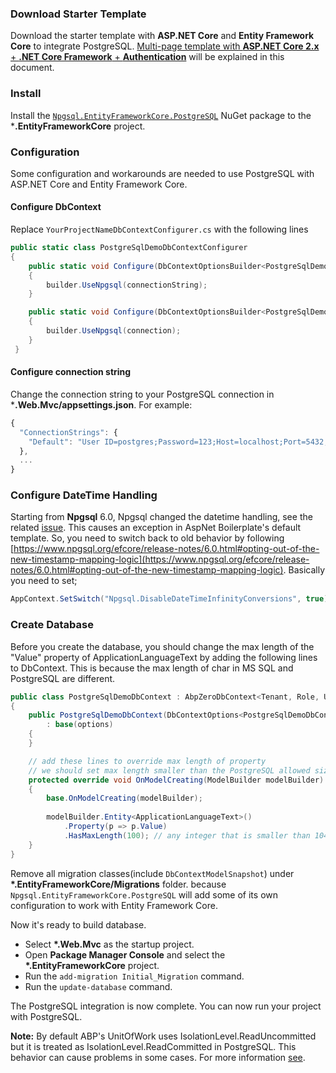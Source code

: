 ### Download Starter Template

Download the starter template with **ASP.NET Core** and **Entity Framework Core** to integrate PostgreSQL. 
[Multi-page template with **ASP.NET Core 2.x** + **.NET Core Framework** + **Authentication**](https://aspnetboilerplate.com/Templates) 
will be explained in this document.

### Install

Install the [`Npgsql.EntityFrameworkCore.PostgreSQL`](https://www.nuget.org/packages/Npgsql.EntityFrameworkCore.PostgreSQL/) NuGet package to the ***.EntityFrameworkCore** project.

### Configuration

Some configuration and workarounds are needed to use PostgreSQL with ASP.NET Core and Entity Framework Core. 

#### Configure DbContext 

Replace `YourProjectNameDbContextConfigurer.cs` with the following lines

```c#
public static class PostgreSqlDemoDbContextConfigurer
{
    public static void Configure(DbContextOptionsBuilder<PostgreSqlDemoDbContext> builder, string connectionString)
    {
        builder.UseNpgsql(connectionString);
    }

    public static void Configure(DbContextOptionsBuilder<PostgreSqlDemoDbContext> builder, DbConnection connection)
    {
        builder.UseNpgsql(connection);
    }
 }
```

#### Configure connection string 

Change the connection string to your PostgreSQL connection in ***.Web.Mvc/appsettings.json**. For example:

```js
{
  "ConnectionStrings": {
    "Default": "User ID=postgres;Password=123;Host=localhost;Port=5432;Database=PostgreSqlDemoDb;Pooling=true;"
  },
  ...
}
```

### Configure DateTime Handling

Starting from **Npgsql** 6.0, Npgsql changed the datetime handling, see the related [issue](https://github.com/npgsql/efcore.pg/issues/2000). This causes an exception in AspNet Boilerplate's default template. So, you need to switch back to old behavior by following [https://www.npgsql.org/efcore/release-notes/6.0.html#opting-out-of-the-new-timestamp-mapping-logic](https://www.npgsql.org/efcore/release-notes/6.0.html#opting-out-of-the-new-timestamp-mapping-logic). Basically you need to set;

````c#
AppContext.SetSwitch("Npgsql.DisableDateTimeInfinityConversions", true);
````

### Create Database

Before you create the database, you should change the max length of the "Value" property of ApplicationLanguageText by adding the following lines to DbContext.
This is because the max length of char in MS SQL and PostgreSQL are different.

```c#
public class PostgreSqlDemoDbContext : AbpZeroDbContext<Tenant, Role, User, PostgreSqlDemoDbContext>
{
    public PostgreSqlDemoDbContext(DbContextOptions<PostgreSqlDemoDbContext> options)
        : base(options)
    {
    }

    // add these lines to override max length of property
    // we should set max length smaller than the PostgreSQL allowed size (10485760)
    protected override void OnModelCreating(ModelBuilder modelBuilder)
    {
    	base.OnModelCreating(modelBuilder);
    	
        modelBuilder.Entity<ApplicationLanguageText>()
            .Property(p => p.Value)
            .HasMaxLength(100); // any integer that is smaller than 10485760
    }
}
```

Remove all migration classes(include `DbContextModelSnapshot`) under **\*.EntityFrameworkCore/Migrations** folder.
because `Npgsql.EntityFrameworkCore.PostgreSQL` will add some of its own configuration to work with Entity Framework Core.

Now it's ready to build database.

- Select **\*.Web.Mvc** as the startup project.
- Open **Package Manager Console** and select the **\*.EntityFrameworkCore** project.
- Run the `add-migration Initial_Migration` command.
- Run the `update-database` command.

The PostgreSQL integration is now complete. You can now run your project with PostgreSQL.

**Note:** By default ABP's UnitOfWork uses IsolationLevel.ReadUncommitted but it is treated as IsolationLevel.ReadCommitted in PostgreSQL. This behavior can cause problems in some cases. For more information [see](https://github.com/aspnetboilerplate/aspnetboilerplate/issues/3369#issuecomment-433733606).
